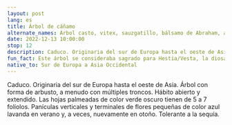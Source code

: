 ```yaml
---
layout: post
lang: es
title: Árbol de cáñamo
alternate_names: Árbol casto, vitex, sauzgatillo, bálsamo de Abraham, árbol casto lila o pimienta de monje
date: 2022-12-13 10:00:00
stop: 12
description: Caduco. Originaria del sur de Europa hasta el oeste de Asia. Tolerante a la sequía.
fun_fact: Este árbol se consideraba sagrado para Hestia/Vesta, la diosa griega/romana del hogar
native_to: Sur de Europa a Asia Occidental
---
```

Caduco. Originaria del sur de Europa hasta el oeste de Asia. Árbol con forma de arbusto, a menudo con múltiples troncos. Hábito abierto y extendido. Las hojas palmeadas de color verde oscuro tienen de 5 a 7 folíolos. Panículas verticales y terminales de flores pequeñas de color azul lavanda en verano y, a veces, nuevamente en otoño. Tolerante a la sequía.
